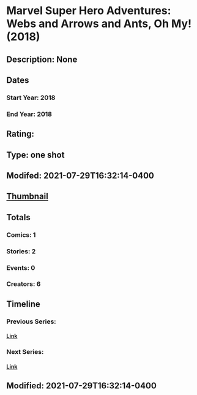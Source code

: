 # Marvel Super Hero Adventures: Webs and Arrows and Ants, Oh My! (2018)
## Description: None
## Dates
### Start Year: 2018
### End Year: 2018
## Rating: 
## Type: one shot
## Modifed: 2021-07-29T16:32:14-0400
## [Thumbnail](http://i.annihil.us/u/prod/marvel/i/mg/b/40/image_not_available.jpg)
## Totals
### Comics: 1
### Stories: 2
### Events: 0
### Creators: 6
## Timeline
### Previous Series: 
#### [Link]()
### Next Series: 
#### [Link]()
## Modified: 2021-07-29T16:32:14-0400